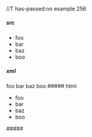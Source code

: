 //T has-passed:no
example 256
##### src
- foo
 - bar
  - baz
   - boo
##### xml
<?xml version="1.0" encoding="UTF-8"?>
<!DOCTYPE document SYSTEM "CommonMark.dtd">
<document xmlns="http://commonmark.org/xml/1.0">
  <list type="bullet" tight="true">
    <item>
      <paragraph>
        <text>foo</text>
      </paragraph>
    </item>
    <item>
      <paragraph>
        <text>bar</text>
      </paragraph>
    </item>
    <item>
      <paragraph>
        <text>baz</text>
      </paragraph>
    </item>
    <item>
      <paragraph>
        <text>boo</text>
      </paragraph>
    </item>
  </list>
</document>
##### html
<ul>
<li>foo</li>
<li>bar</li>
<li>baz</li>
<li>boo</li>
</ul>
#####
